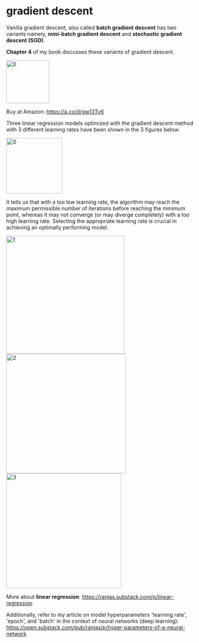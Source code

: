 # gradient descent

Vanilla gradient descent, also called **batch gradient descent** has two variants namely, **mini-batch gradient descent** and **stochastic gradient descent (SGD)**.

**Chapter 4** of my book discusses these variants of gradient descent.

<img width="115" alt="0" src="https://github.com/user-attachments/assets/c86f23ab-7707-408b-bfc7-ef5cddabdc58">

Buy at Amazon: https://a.co/d/gw13Tv6


Three linear regression models optimized with the gradient descent method with 3 different learning rates have been shown in the 3 figures below. 

<img width="149" alt="0" src="https://github.com/user-attachments/assets/71f249d0-1df0-429f-843a-9ac8936d3d92">

It tells us that with a too low learning rate, the algorithm may reach the maximum permissible number of iterations before reaching the minimum point, whereas it may not converge (or may diverge completely) with a too high learning rate. Selecting the appropriate learning rate is crucial in achieving an optimally performing model.

<img width="316" alt="1" src="https://github.com/user-attachments/assets/453a37ea-469a-4373-8a79-ad2589a2e957">

<img width="320" alt="2" src="https://github.com/user-attachments/assets/5c2e2d4a-82b1-4fbf-bf7a-fd5cb6d40c1e">

<img width="308" alt="3" src="https://github.com/user-attachments/assets/69659f9d-42f7-47e1-88a7-b818b5ad93c6">


More about **linear regression**: https://ranjas.substack.com/p/linear-regression

Additionally, refer to my article on model hyperparameters 'learning rate', 'epoch', and 'batch' in the context of neural networks (deep learning):
https://open.substack.com/pub/ranjas/p/hyper-parameters-of-a-neural-network




